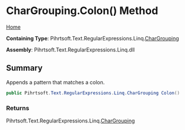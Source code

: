 # CharGrouping\.Colon\(\) Method

[Home](../../../../../../README.md)

**Containing Type**: Pihrtsoft\.Text\.RegularExpressions\.Linq\.[CharGrouping](../README.md)

**Assembly**: Pihrtsoft\.Text\.RegularExpressions\.Linq\.dll

## Summary

Appends a pattern that matches a colon\.

```csharp
public Pihrtsoft.Text.RegularExpressions.Linq.CharGrouping Colon()
```

### Returns

Pihrtsoft\.Text\.RegularExpressions\.Linq\.[CharGrouping](../README.md)

